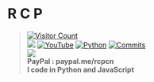 # **R C P**<br>
> [![Visitor Count](https://profile-counter.glitch.me/{rcp6969}/count.svg)](https://www.youtube.com/channel/UCVjNigF3m2f1NbCMZd1HW_A)<br>
> [![](https://komarev.com/ghpvc/?username=rcp6969)](https://www.youtube.com/channel/UCVjNigF3m2f1NbCMZd1HW_A)
> [![YouTube](https://img.shields.io/badge/-R%20C%20P-000000?style=flat&logo=youtube)](https://www.youtube.com/channel/UCVjNigF3m2f1NbCMZd1HW_A)
> [![Python](https://img.shields.io/badge/-Python-000000?style=flat&logo=python)](https://www.youtube.com/channel/UCVjNigF3m2f1NbCMZd1HW_A)
> [![Commits](https://github-readme-stats.vercel.app/api?username=rcp6969&include_all_commits=true&count_private=true&show_icons=true&theme=midnight-purple)](https://www.youtube.com/channel/UCVjNigF3m2f1NbCMZd1HW_A)<br>
> <img src="https://cdn.discordapp.com/attachments/795981955563782144/904009535210029086/unknown.png"><br>
> **PayPal : paypal.me/rcpcn**<br>
> **I code in Python and JavaScript**<br>
